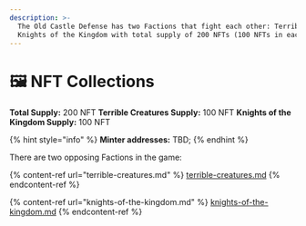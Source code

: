 ```yaml
---
description: >-
  The Old Castle Defense has two Factions that fight each other: Terrible Creatures and 
  Knights of the Kingdom with total supply of 200 NFTs (100 NFTs in each)
---
```


# 🖼 NFT Collections

**Total Supply:** 200 NFT
**Terrible Creatures Supply:** 100 NFT
**Knights of the Kingdom Supply:** 100 NFT

{% hint style="info" %}
**Minter addresses:** TBD;
{% endhint %}

There are two opposing Factions in the game:

{% content-ref url="terrible-creatures.md" %}
[terrible-creatures.md](terrible-creatures.md)
{% endcontent-ref %}

{% content-ref url="knights-of-the-kingdom.md" %}
[knights-of-the-kingdom.md](knights-of-the-kingdom.md)
{% endcontent-ref %}